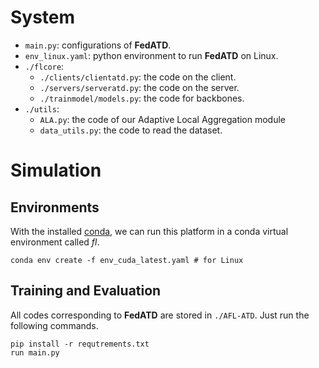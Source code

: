 # System

- `main.py`: configurations of **FedATD**. 
- `env_linux.yaml`: python environment to run **FedATD** on Linux. 
- `./flcore`: 
    - `./clients/clientatd.py`: the code on the client. 
    - `./servers/serveratd.py`: the code on the server. 
    - `./trainmodel/models.py`: the code for backbones. 
- `./utils`:
    - `ALA.py`: the code of our Adaptive Local Aggregation module
    - `data_utils.py`: the code to read the dataset. 
# Simulation

## Environments
With the installed [conda](https://repo.anaconda.com/miniconda/Miniconda3-latest-Linux-x86_64.sh), we can run this platform in a conda virtual environment called *fl*. 
```
conda env create -f env_cuda_latest.yaml # for Linux
```


## Training and Evaluation

All codes corresponding to **FedATD** are stored in `./AFL-ATD`. Just run the following commands.

```
pip install -r requtrements.txt
run main.py
```
